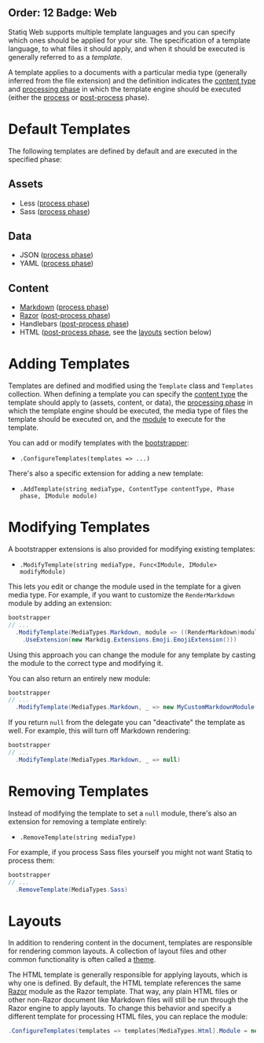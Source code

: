 Order: 12
Badge: Web
---
Statiq Web supports multiple template languages and you can specify which ones should be applied for your site. The specification of a template language, to what files it should apply, and when it should be executed is generally referred to as a _template_.

A template applies to a documents with a particular media type (generally inferred from the file extension) and the definition
indicates the [content type](xref:content-and-media-types) and [processing phase](xref:pipelines-and-modules#phases) in which the template engine should be executed
(either the [process](xref:pipelines-and-modules#process-phase) or [post-process](xref:pipelines-and-modules#post-process-phase) phase).

# Default Templates

The following templates are defined by default and are executed in the specified phase:

## Assets

- Less ([process phase](xref:pipelines-and-modules#process-phase))
- Sass ([process phase](xref:pipelines-and-modules#process-phase))

## Data

- JSON ([process phase](xref:pipelines-and-modules#process-phase))
- YAML ([process phase](xref:pipelines-and-modules#process-phase))

## Content

- [Markdown](xref:markdown) ([process phase](xref:pipelines-and-modules#process-phase))
- [Razor](xref:razor) ([post-process phase](xref:pipelines-and-modules#post-process-phase))
- Handlebars ([post-process phase](xref:pipelines-and-modules#post-process-phase))
- HTML ([post-process phase](xref:pipelines-and-modules#post-process-phase), see the [layouts](#layouts) section below)

# Adding Templates

Templates are defined and modified using the `Template` class and `Templates` collection. When defining a template you can specify the [content type](xref:content-and-media-types) the template should apply to (assets, content, or data),
the [processing phase](xref:pipelines-and-modules#phases) in which the template engine should be executed, the media type
of files the template should be executed on, and the [module](xref:about-modules) to execute for the template.

You can add or modify templates with the [bootstrapper](xref:bootstrapper):

- `.ConfigureTemplates(templates => ...)`

There's also a specific extension for adding a new template:

- `.AddTemplate(string mediaType, ContentType contentType, Phase phase, IModule module)`

# Modifying Templates

A bootstrapper extensions is also provided for modifying existing templates:

- `.ModifyTemplate(string mediaType, Func<IModule, IModule> modifyModule)`

This lets you edit or change the module used in the template for a given media type. For example, if you want to customize the `RenderMarkdown` module by adding an extension:

```csharp
bootstrapper
// ...
  .ModifyTemplate(MediaTypes.Markdown, module => ((RenderMarkdown)module)
    .UseExtension(new Markdig.Extensions.Emoji.EmojiExtension()))
```

Using this approach you can change the module for any template by casting the module to the correct type and modifying it.

You can also return an entirely new module:

```csharp
bootstrapper
// ...
  .ModifyTemplate(MediaTypes.Markdown, _ => new MyCustomMarkdownModule())
```

If you return `null` from the delegate you can "deactivate" the template as well. For example, this will turn off Markdown rendering:

```csharp
bootstrapper
// ...
  .ModifyTemplate(MediaTypes.Markdown, _ => null)
```

# Removing Templates

Instead of modifying the template to set a `null` module, there's also an extension for removing a template entirely:

- `.RemoveTemplate(string mediaType)`

For example, if you process Sass files yourself you might not want Statiq to process them:

```csharp
bootstrapper
// ...
  .RemoveTemplate(MediaTypes.Sass)
```

# Layouts

In addition to rendering content in the document, templates are responsible for rendering common layouts. A collection
of layout files and other common functionality is often called a [theme](xref:themes).

The HTML template is generally responsible for applying layouts, which is why one is defined. By default, the HTML template
references the same [Razor](xref:razor) module as the Razor template. That way, any plain HTML files or other non-Razor
document like Markdown files will still be run through the Razor engine to apply layouts. To change this behavior and specify
a different template for processing HTML files, you can replace the module:

```csharp
.ConfigureTemplates(templates => templates[MediaTypes.Html].Module = new SomeOtherModule())
```